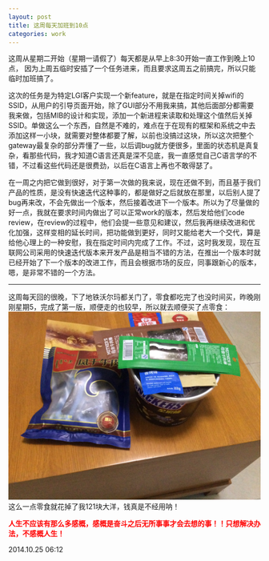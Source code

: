 ```yaml
---
layout: post
title: 这周每天加班到10点
categories: work
---
```


这周从星期二开始（星期一请假了）每天都是从早上8:30开始一直工作到晚上10点，
因为上周五临时安插了一个任务进来，而且要求这周五之前搞完，所以只能临时加班搞了。

这次的任务是为特定LGI客户实现一个新feature，就是在指定时间关掉wifi的SSID，从用户的引导页面开始，除了GUI部分不用我来搞，其他后面部分都需要我来做，包括MIB的设计和实现，添加一个新进程来读取和处理这个值然后关掉SSID。单做这么一个东西，自然是不难的，难点在于在现有的框架和系统之中去添加这样一小块，就需要对整体都要了解，以前也没搞过这块，所以这次把整个gateway最复杂的部分弄懂了一些，以后调bug就方便很多，里面的状态机是真复杂，看那些代码，我才知道C语言还真是深不见底，我一直感觉自己C语言学的不错，不过看这些代码还是很费劲，以后在C语言上再也不敢得瑟了。

在一周之内把它做到很好，对于第一次做的我来说，现在还做不到，而且基于我们产品的性质，是没有快速迭代这种事的，都是做好之后就放在那里，以后别人提了bug再来改，不会先做出一个版本，然后接着改进下一个版本。所以为了尽量做的好一点，我就在要求时间内做出了可以正常work的版本，然后发给他们code review，在review的过程中，他们会提一些意见和建议，然后我再继续改进和优化加强，这样变相的延长时间，把功能做到更好，同时又能给老大一个交代，算是给他心理上的一种安慰，我在指定时间内完成了工作。不过，这时我发现，现在互联网公司采用的快速迭代版本来开发产品是相当不错的方法，在推出一个版本时就已经开始了下一个版本的改进工作，而且会根据市场的反应，同事跟新心的版本，嗯，是非常不错的一个方法。

<hr />

这周每天回的很晚，下了地铁沃尔玛都关门了，零食都吃完了也没时间买，昨晚刚刚星期5，完成了第一版，顺便走的也较早，所以就去顺便买了点零食：<br />
<img src="/images/201410/20141024_overtime.JPG" width="700px" alt="加班零食"/> <br />
这么一点零食就花掉了我121块大洋，钱真是不经用呐！

<font color="red"> **人生不应该有那么多感概，感概是奋斗之后无所事事才会去想的事！！只想解决办法，不感概人生！** </font>

2014.10.25 06:12